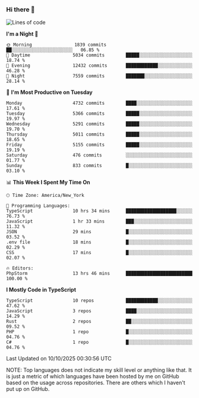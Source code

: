 ### Hi there 👋

<!--
**LynxJinxxy/LynxJinxxy** is a ✨ _special_ ✨ repository because its `README.md` (this file) appears on your GitHub profile.

Here are some ideas to get you started:

- 🔭 I’m currently working on ...
- 🌱 I’m currently learning ...
- 👯 I’m looking to collaborate on ...
- 🤔 I’m looking for help with ...
- 💬 Ask me about ...
- 📫 How to reach me: ...
- 😄 Pronouns: ...
- ⚡ Fun fact: ...
-->

<!--START_SECTION:waka-->
![Lines of code](https://img.shields.io/badge/From%20Hello%20World%20I%27ve%20Written-35.2%20million%20lines%20of%20code-blue)

**I'm a Night 🦉** 

```text
🌞 Morning                1839 commits        ██░░░░░░░░░░░░░░░░░░░░░░░   06.85 % 
🌆 Daytime                5034 commits        █████░░░░░░░░░░░░░░░░░░░░   18.74 % 
🌃 Evening                12432 commits       ████████████░░░░░░░░░░░░░   46.28 % 
🌙 Night                  7559 commits        ███████░░░░░░░░░░░░░░░░░░   28.14 % 
```
📅 **I'm Most Productive on Tuesday** 

```text
Monday                   4732 commits        ████░░░░░░░░░░░░░░░░░░░░░   17.61 % 
Tuesday                  5366 commits        █████░░░░░░░░░░░░░░░░░░░░   19.97 % 
Wednesday                5291 commits        █████░░░░░░░░░░░░░░░░░░░░   19.70 % 
Thursday                 5011 commits        █████░░░░░░░░░░░░░░░░░░░░   18.65 % 
Friday                   5155 commits        █████░░░░░░░░░░░░░░░░░░░░   19.19 % 
Saturday                 476 commits         ░░░░░░░░░░░░░░░░░░░░░░░░░   01.77 % 
Sunday                   833 commits         █░░░░░░░░░░░░░░░░░░░░░░░░   03.10 % 
```


📊 **This Week I Spent My Time On** 

```text
🕑︎ Time Zone: America/New_York

💬 Programming Languages: 
TypeScript               10 hrs 34 mins      ███████████████████░░░░░░   76.73 % 
JavaScript               1 hr 33 mins        ███░░░░░░░░░░░░░░░░░░░░░░   11.32 % 
JSON                     29 mins             █░░░░░░░░░░░░░░░░░░░░░░░░   03.52 % 
.env file                18 mins             █░░░░░░░░░░░░░░░░░░░░░░░░   02.29 % 
CSS                      17 mins             █░░░░░░░░░░░░░░░░░░░░░░░░   02.07 % 

🔥 Editors: 
PhpStorm                 13 hrs 46 mins      █████████████████████████   100.00 % 
```

**I Mostly Code in TypeScript** 

```text
TypeScript               10 repos            ████████████░░░░░░░░░░░░░   47.62 % 
JavaScript               3 repos             ████░░░░░░░░░░░░░░░░░░░░░   14.29 % 
Rust                     2 repos             ██░░░░░░░░░░░░░░░░░░░░░░░   09.52 % 
PHP                      1 repo              █░░░░░░░░░░░░░░░░░░░░░░░░   04.76 % 
C#                       1 repo              █░░░░░░░░░░░░░░░░░░░░░░░░   04.76 % 
```




 Last Updated on 10/10/2025 00:30:56 UTC
<!--END_SECTION:waka-->
NOTE: Top languages does not indicate my skill level or anything like that. It is just a metric of which languages have been hosted by me on GitHub based on the usage across repositories. There are others which I haven't put up on GitHub.
